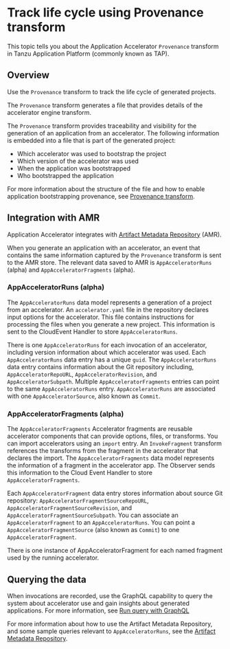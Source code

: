 # Track life cycle using Provenance transform

This topic tells you about the Application Accelerator `Provenance` transform in Tanzu Application
Platform (commonly known as TAP).

## <a id="overview"></a> Overview

Use the `Provenance` transform to track the life cycle of generated projects.

The `Provenance` transform generates a file that
provides details of the accelerator engine transform.

The `Provenance` transform provides traceability and visibility for the generation of an application
from an accelerator. The following information is embedded into a file that is part of the generated
project:

- Which accelerator was used to bootstrap the project
- Which version of the accelerator was used
- When the application was bootstrapped
- Who bootstrapped the application

For more information about the structure of the file and how to enable application bootstrapping
provenance, see [Provenance transform](creating-accelerators/transforms/provenance.hbs.md).

## <a id="amr"></a> Integration with AMR

Application Accelerator integrates with [Artifact Metadata Repository](../scst-store/overview.hbs.md) (AMR).

When you generate an application with an accelerator, an event that contains the same information
captured by the `Provenance` transform is sent to the AMR store. The relevant data saved to AMR is
`AppAcceleratorRuns` (alpha) and `AppAcceleratorFragments` (alpha).

### <a id='appacceleratorruns'></a> AppAcceleratorRuns (alpha)

The `AppAcceleratorRuns` data model represents a generation of a project from an accelerator.
An `accelerator.yaml` file in the repository declares input
options for the accelerator. This file contains instructions for processing the
files when you generate a new project. This information is sent to the
CloudEvent Handler to store `AppAcceleratorRuns`.

There is one `AppAcceleratorRuns` for each invocation of an accelerator, including version
information about which accelerator was used.
Each `AppAcceleratorRuns` data entry has a unique `guid`.
The `AppAcceleratorRuns` data entry contains information about the Git repository including, `AppAcceleratorRepoURL`, `AppAcceleratorRevision`, and `AppAcceleratorSubpath`.
Multiple `AppAcceleratorFragments` entries can point to the same `AppAcceleratorRuns` entry. `AppAcceleratorRuns` are associated with one `AppAcceleratorSource`, also known as `Commit`.

### <a id='appacceleratorfragments'></a> AppAcceleratorFragments (alpha)

The `AppAcceleratorFragments` Accelerator fragments are reusable accelerator
components that can provide options, files, or transforms. You can import
accelerators using an `import` entry. An `InvokeFragment` transform references
the transforms from the fragment in the accelerator that declares the import.
The `AppAcceleratorFragments` data model represents the information of a fragment
in the accelerator app. The Observer sends this information to the Cloud Event
Handler to store `AppAcceleratorFragments`.

Each `AppAcceleratorFragment` data entry stores information about source Git repository:
`AppAcceleratorFragmentSourceRepoURL`, `AppAcceleratorFragmentSourceRevision`, and
`AppAcceleratorFragmentSourceSubpath`. You can associate an `AppAcceleratorFragment` to
an `AppAcceleratorRuns`. You can point a `AppAcceleratorFragmentSource`
(also known as `Commit`) to one `AppAcceleratorFragment`.

There is one instance of AppAcceleratorFragment for each named fragment used by the running
accelerator.

## <a id='querying_data'></a> Querying the data

When invocations are recorded, use the
GraphQL capability to query the system about
accelerator use and gain insights about generated applications. For more information,
see [Run query with GraphQL](../scst-store/amr/graphql-query.hbs.md)

For more information about how to use the Artifact Metadata Repository,
and some sample queries relevant to `AppAcceleratorRuns`, see
the [Artifact Metadata Repository](../scst-store/overview.hbs.md#amr).
